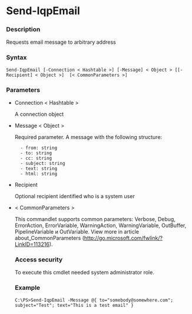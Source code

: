 # <a name="send-email">Send-IqpEmail</a>

### Description

Requests email message to arbitrary address
    
### Syntax

    Send-IqpEmail [-Connection < Hashtable >] [-Message] < Object > [[-Recipient] < Object >]  [< CommonParameters >]
    
### Parameters

- Connection < Hashtable >

	A connection object
        
- Message < Object >

    Required parameter. A message with the following structure:
    
        - from: string
        - to: string
        - cc: string
        - subject: string
        - text: string
        - html: string

- Recipient <Object>

    Optional recipient identified who is a system user

- < CommonParameters >

    This commandlet supports common parameters: Verbose, Debug,
    ErrorAction, ErrorVariable, WarningAction, WarningVariable,
    OutBuffer, PipelineVariable и OutVariable. View more in article 
    about_CommonParameters (http://go.microsoft.com/fwlink/?LinkID=113216). 
    
### Access security 

To execute this cmdlet needed system administrator role.

### Example
    
    C:\PS>Send-IqpEmail -Message @{ to="somebody@somewhere.com"; subject="Test"; text="This is a test email" }